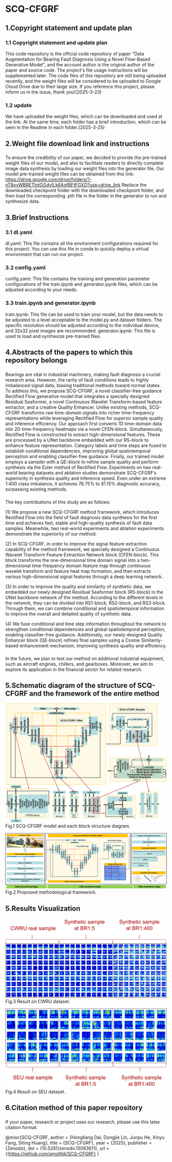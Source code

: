 # SCQ-CFGRF

## 1.Copyright statement and update plan
### 1.1 Copyright statement and update plan
This code repository is the official code repository of paper "Data Augmentation for Bearing Fault Diagnosis Using a Novel Flow-Based Generative Model", and the account author is the original author of the paper and source code. The project's file usage instructions will be supplemented later.
The code files of this repository are still being uploaded recently, and the weight files will be considered to be uploaded to Google Cloud Drive due to their large size. If you reference this project, please inform us in the issue, thank you!(2025-3-23)
### 1.2 update
We have uploaded the weight files, which can be downloaded and used at the link. At the same time, each folder has a brief introduction, which can be seen in the Readme in each folder.(2025-3-25)

## 2.Weight file download link and instructions
###
To ensure the credibility of our paper, we decided to provide the pre-trained weight files of our model, and also to facilitate readers to directly complete image data synthesis by loading our weight files into the generator file.
Our model pre-trained weight files can be obtained from this link:
https://drive.google.com/drive/folders/1-nT8oyWBRETIntGGdyILk6AqfBFtFGXD?usp=drive_link
Replace the downloaded checkpoint folder with the downloaded checkpoint folder, and then load the corresponding .pth file in the folder in the generator to run and synthesize data.

## 3.Brief Instructions
### 3.1 dl.yaml
dl.yaml: This file contains all the environment configurations required for this project. You can use this file in conda to quickly deploy a virtual environment that can run our project.
### 3.2 config.yaml
config.yaml: This file contains the training and generation parameter configurations of the train.ipynb and generator.ipynb files, which can be adjusted according to your needs.
### 3.3 train.ipynb and generator.ipynb
train.ipynb: This file can be used to train your model, but the data needs to be adjusted to a level acceptable to the model.py and dataset folders. The specific resolution should be adjusted according to the individual device, and 32x32 pixel images are recommended.
generator.ipynb: This file is used to load and synthesize pre-trained files.

## 4.Abstracts of the papers to which this repository belongs
###
Bearings are vital in industrial machinery, making fault diagnosis a crucial research area. However, the rarity of fault conditions leads to highly imbalanced signal data, biasing traditional methods toward normal states. To address this, we propose SCQ-CFGRF, a novel classifier-free guidance Rectified Flow generative model that integrates a specially designed Residual Seaformer, a novel Continuous Wavelet Transform-based feature extractor, and a creative Quality Enhancer. Unlike existing methods, SCQ-CFGRF transforms raw time-domain signals into richer time-frequency representations while leveraging Rectified Flow for superior sample quality and inference efficiency. Our approach first converts 1D time-domain data into 2D time-frequency heatmaps via a novel CFEN-block. Simultaneously, Rectified Flow is constructed to extract high-dimensional features. These are processed by a UNet backbone embedded with our RS-block to enhance feature representation. Category labels and time steps are fused to establish conditional dependencies, improving global spatiotemporal perception and enabling classifier-free guidance. Finally, our trained model employs a sampler with a QE-block to refine sample quality and perform synthesis via the Euler method of Rectified Flow. Experiments on two real-world bearing datasets and ablation studies demonstrate SCQ-CFGRF’s superiority in synthesis quality and inference speed. Even under an extreme 1:400 class imbalance, it achieves 78.75\% to 81.15\% diagnostic accuracy, surpassing existing methods. 
###
The key contributions of this study are as follows:

(1) We propose a new SCQ-CFGRF method framework, which introduces Rectified Flow into the field of fault diagnosis data synthesis for the first time and achieves fast, stable and high-quality synthesis of fault data samples. Meanwhile, two real-world experiments and ablation experiments demonstrate the superiority of our method.

(2) In SCQ-CFGRF, in order to improve the signal feature extraction capability of the method framework, we specially designed a Continuous Wavelet Transform Feature Extraction Network block (CFEN-block). This block transforms the one-dimensional time domain signal into a two-dimensional time-frequency domain feature map through continuous wavelet transform and feature heat map formation, and then extracts various high-dimensional signal features through a deep learning network.

(3) In order to improve the quality and similarity of synthetic data, we embedded our newly designed Residual Seaformer block (RS-block) in the UNet backbone network of the method. According to the different levels in the network, they can be divided into RS1-block, RS2-block, and RS3-block. Through them, we can combine conditional and spatiotemporal information to improve the overall and detailed quality of synthetic data.

(4) We fuse conditional and time step information throughout the network to strengthen conditional dependencies and global spatiotemporal perception, enabling classifier-free guidance. Additionally, our newly designed Quality Enhancer block (QE-block) refines final samples using a Cosine Similarity-based enhancement mechanism, improving synthesis quality and efficiency.

###
In the future, we plan to test our method on additional industrial equipment, such as aircraft engines, chillers, and gearboxes. Moreover, we aim to explore its application in the financial sector for related research.

## 5.Schematic diagram of the structure of SCQ-CFGRF and the framework of the entire method

![Example Image](Fig/SCQ-CFGRF-blocks.jpg)
Fig.1 SCQ-CFGRF model and each block structure diagram.

![Example Image](Fig/SCQ-CFGRF.jpg)
Fig.2 Proposed methodological framework.

## 5.Results Visualization

![Example Image](Fig/cwru_result.jpg)
Fig.3 Result on CWRU dataset.

![Example Image](Fig/seu_result.jpg)
Fig.4 Result on SEU dataset.


## 6.Citation method of this paper repository
###
If your paper, research or project uses our research, please use this latex citation format:

@misc{SCQ-CFGRF,
  author = {Hongliang Dai, Dongjie Lin, Junpu He, Xinyu Fang, Siting Huang},
  title = {SCQ-CFGRF},
  year = {2025},
  publisher = {Zenodo},
  doi = {10.5281/zenodo.15083611},
  url = {(https://github.com/amstlldj/SCQ-CFGRF}
}


